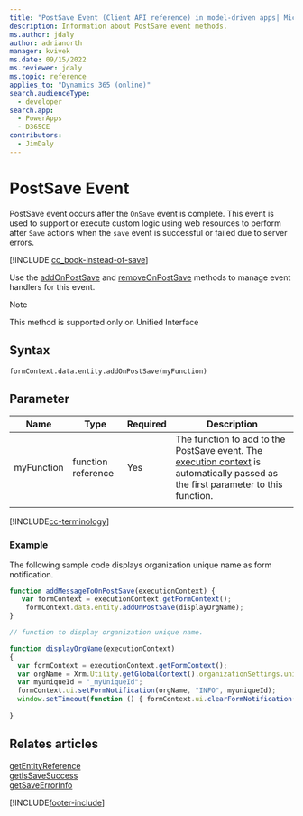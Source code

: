 ```yaml
---
title: "PostSave Event (Client API reference) in model-driven apps| MicrosoftDocs"
description: Information about PostSave event methods.
ms.author: jdaly
author: adrianorth
manager: kvivek
ms.date: 09/15/2022
ms.reviewer: jdaly
ms.topic: reference
applies_to: "Dynamics 365 (online)"
search.audienceType: 
  - developer
search.app: 
  - PowerApps
  - D365CE
contributors:
  - JimDaly
---
```


# PostSave Event

PostSave event occurs after the `OnSave` event is complete. This event is used to support or execute custom logic using web resources to perform after `Save` actions when the `save` event is successful or failed due to server errors.

[!INCLUDE [cc_book-instead-of-save](../../../../../includes/cc_book-instead-of-save.md)]

Use the [addOnPostSave](../formContext-data-entity/addOnPostSave.md)  and [removeOnPostSave](../formContext-data-entity/removeOnPostSave.md) methods to manage event handlers for this event.

> [!NOTE]
> This method is supported only on Unified Interface

## Syntax

`formContext.data.entity.addOnPostSave(myFunction)`

## Parameter

|Name|Type|Required|Description|
|------|------|------|---------|
|myFunction|function reference|Yes|The function to add to the PostSave event. The [execution context](../../clientapi-execution-context.md) is automatically passed as the first parameter to this function.|
|||||

[!INCLUDE[cc-terminology](../../../../data-platform/includes/cc-terminology.md)]

### Example 

The following sample code displays organization unique name as form notification.

```JavaScript
function addMessageToOnPostSave(executionContext) {
   var formContext = executionContext.getFormContext();
    formContext.data.entity.addOnPostSave(displayOrgName);
}

// function to display organization unique name.

function displayOrgName(executionContext)
{
  var formContext = executionContext.getFormContext();
  var orgName = Xrm.Utility.getGlobalContext().organizationSettings.uniqueName;
  var myuniqueId = "_myUniqueId";
  formContext.ui.setFormNotification(orgName, "INFO", myuniqueId);
  window.setTimeout(function () { formContext.ui.clearFormNotification(myUniqueId); }, 10000);
  
}

```

## Relates articles

[getEntityReference](../save-event-arguments/getEntityReference.md)<br/>
[getIsSaveSuccess](../save-event-arguments/getIsSaveSuccess.md)<br/>
[getSaveErrorInfo](../save-event-arguments/getSaveErrorInfo.md)

[!INCLUDE[footer-include](../../../../../includes/footer-banner.md)]
